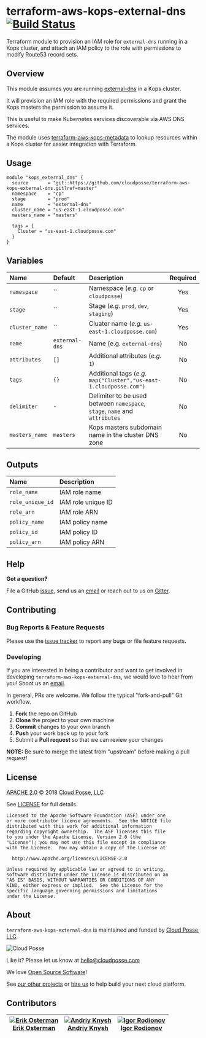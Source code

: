 # terraform-aws-kops-external-dns [![Build Status](https://travis-ci.org/cloudposse/terraform-aws-kops-external-dns.svg?branch=master)](https://travis-ci.org/cloudposse/terraform-aws-kops-external-dns)

Terraform module to provision an IAM role for `external-dns` running in a Kops cluster, and attach an IAM policy to the role with permissions to modify Route53 record sets.


## Overview

This module assumes you are running [external-dns](https://github.com/kubernetes-incubator/external-dns) in a Kops cluster.

It will provision an IAM role with the required permissions and grant the Kops masters the permission to assume it.

This is useful to make Kubernetes services discoverable via AWS DNS services.

The module uses [terraform-aws-kops-metadata](https://github.com/cloudposse/terraform-aws-kops-metadata) to lookup resources within a Kops cluster for easier integration with Terraform.


## Usage

```hcl
module "kops_external_dns" {
  source       = "git::https://github.com/cloudposse/terraform-aws-kops-external-dns.git?ref=master"
  namespace    = "cp"
  stage        = "prod"
  name         = "external-dns"
  cluster_name = "us-east-1.cloudposse.com"
  masters_name = "masters"

  tags = {
    Cluster = "us-east-1.cloudposse.com"
  }
}
```


## Variables

|  Name              |  Default        |  Description                                                                     | Required |
|:-------------------|:----------------|:---------------------------------------------------------------------------------|:--------:|
| `namespace`        | ``              | Namespace (_e.g._ `cp` or `cloudposse`)                                          | Yes      |
| `stage`            | ``              | Stage (_e.g._ `prod`, `dev`, `staging`)                                          | Yes      |
| `cluster_name`     | ``              | Cluater name (_e.g._ `us-east-1.cloudposse.com`)                                 | Yes      |
| `name`             | `external-dns`  | Name (e.g. `external-dns`)                                                       | No       |
| `attributes`       | `[]`            | Additional attributes (_e.g._ `1`)                                               | No       |
| `tags`             | `{}`            | Additional tags  (_e.g._ `map("Cluster","us-east-1.cloudposse.com")`             | No       |
| `delimiter`        | `-`             | Delimiter to be used between `namespace`, `stage`, `name` and `attributes`       | No       |
| `masters_name`     | `masters`       | Kops masters subdomain name in the cluster DNS zone                              | No       |


## Outputs

| Name               | Description          |
|:-------------------|:---------------------|
| `role_name`        | IAM role name        |
| `role_unique_id`   | IAM role unique ID   |
| `role_arn`         | IAM role ARN         |
| `policy_name`      | IAM policy name      |
| `policy_id`        | IAM policy ID        |
| `policy_arn`       | IAM policy ARN       |


## Help

**Got a question?**

File a GitHub [issue](https://github.com/cloudposse/terraform-aws-kops-external-dns/issues), send us an [email](mailto:hello@cloudposse.com) or reach out to us on [Gitter](https://gitter.im/cloudposse/).


## Contributing

### Bug Reports & Feature Requests

Please use the [issue tracker](https://github.com/cloudposse/terraform-aws-kops-external-dns/issues) to report any bugs or file feature requests.

### Developing

If you are interested in being a contributor and want to get involved in developing `terraform-aws-kops-external-dns`, we would love to hear from you! Shoot us an [email](mailto:hello@cloudposse.com).

In general, PRs are welcome. We follow the typical "fork-and-pull" Git workflow.

 1. **Fork** the repo on GitHub
 2. **Clone** the project to your own machine
 3. **Commit** changes to your own branch
 4. **Push** your work back up to your fork
 5. Submit a **Pull request** so that we can review your changes

**NOTE:** Be sure to merge the latest from "upstream" before making a pull request!


## License

[APACHE 2.0](LICENSE) © 2018 [Cloud Posse, LLC](https://cloudposse.com)

See [LICENSE](LICENSE) for full details.

    Licensed to the Apache Software Foundation (ASF) under one
    or more contributor license agreements.  See the NOTICE file
    distributed with this work for additional information
    regarding copyright ownership.  The ASF licenses this file
    to you under the Apache License, Version 2.0 (the
    "License"); you may not use this file except in compliance
    with the License.  You may obtain a copy of the License at

      http://www.apache.org/licenses/LICENSE-2.0

    Unless required by applicable law or agreed to in writing,
    software distributed under the License is distributed on an
    "AS IS" BASIS, WITHOUT WARRANTIES OR CONDITIONS OF ANY
    KIND, either express or implied.  See the License for the
    specific language governing permissions and limitations
    under the License.


## About

`terraform-aws-kops-external-dns` is maintained and funded by [Cloud Posse, LLC][website].

![Cloud Posse](https://cloudposse.com/logo-300x69.png)


Like it? Please let us know at <hello@cloudposse.com>

We love [Open Source Software](https://github.com/cloudposse/)!

See [our other projects][community]
or [hire us][hire] to help build your next cloud platform.

  [website]: https://cloudposse.com/
  [community]: https://github.com/cloudposse/
  [hire]: https://cloudposse.com/contact/


## Contributors

| [![Erik Osterman][erik_img]][erik_web]<br/>[Erik Osterman][erik_web] | [![Andriy Knysh][andriy_img]][andriy_web]<br/>[Andriy Knysh][andriy_web] |[![Igor Rodionov][igor_img]][igor_web]<br/>[Igor Rodionov][igor_img]
|-------------------------------------------------------|------------------------------------------------------------------|------------------------------------------------------------------|

[erik_img]: http://s.gravatar.com/avatar/88c480d4f73b813904e00a5695a454cb?s=144
[erik_web]: https://github.com/osterman/
[andriy_img]: https://avatars0.githubusercontent.com/u/7356997?v=4&u=ed9ce1c9151d552d985bdf5546772e14ef7ab617&s=144
[andriy_web]: https://github.com/aknysh/
[igor_img]: http://s.gravatar.com/avatar/bc70834d32ed4517568a1feb0b9be7e2?s=144
[igor_web]: https://github.com/goruha/
